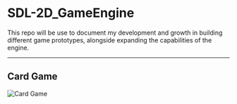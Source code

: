 # SDL-2D_GameEngine
This repo will be use to document my development and growth in building different game prototypes, alongside expanding the capabilities of the engine.

---
## Card Game
![Card Game](https://github.com/malachias13/SDL-2D_GameEngine/assets/69220988/506e1644-cb27-4518-a145-57ab1f3d9324)
